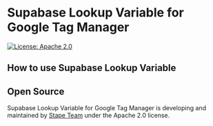 # Supabase Lookup Variable for Google Tag Manager

[![License: Apache 2.0](https://img.shields.io/badge/License-Apache%202.0-blue.svg?style=flat-square)](https://opensource.org/licenses/Apache-2.0)


## How to use Supabase Lookup Variable


## Open Source

Supabase Lookup Variable for Google Tag Manager is developing and maintained by [Stape Team](https://stape.io/) under the Apache 2.0 license.
